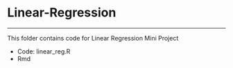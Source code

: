 # Linear-Regression
------------

This folder contains code for Linear Regression Mini Project
* Code: linear_reg.R
* Rmd
